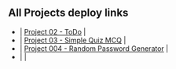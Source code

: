 ## All Projects deploy links

- | [Project 02 - ToDo](https://todolist-roan-sigma.vercel.app/) |
- | [Project 03 - Simple Quiz MCQ](https://java-script-9qjjtl9h1-akashdip-mahapatras-projects.vercel.app/) |
- | [Project 004 - Random Password Generator](https://random-password-generator-gilt-six.vercel.app/) |
- | []() |
